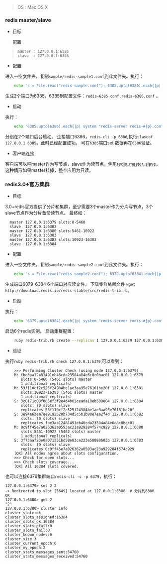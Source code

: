> OS : Mac OS X

### redis master/slave

* 目标

    配置
>     master : 127.0.0.1:6385
>     slave  : 127.0.0.1:6386

* 配置

进入一空文件夹，复制`sample/redis-sample1.conf`到此文件夹。执行：

```bash
    echo 's = File.read("redis-sample.conf"); 6385.upto(6386).each{|p| File.write("redis-#{p}.conf", s.gsub("6379",p.to_s))}' |ruby
```
生成2个端口为6385，6385到配置文件：`redis-6385.conf,redis-6386.conf` 。

* 启动

执行：

```bash
    echo '6385.upto(6386).each{|p| system "redis-server redis-#{p}.conf &" }' |ruby
```
分别在2个端口后台启动。
连接端口6386，`redis-cli -p 6386`,执行`slaveof 127.0.0.1 6385`。此时已经配置成功。
可在`6385`端口set 数据再在`6386`验证。

* 客户端连接

客户端可以吧master作为写节点，slave作为读节点。例见[redis_master_slave](https://github.com/oggy/redis_master_slave)。
这种情形如果master挂掉，整个应用为只读。



### redis3.0+官方集群

* 目标

3.0+redis官方提供了分片和集群，至少需要3个master作为分片写节点，3个slave节点作为分片备份读节点。
最终如：

```text
  master 127.0.0.1:6379 slots:0-5460
  slave  127.0.0.1:6382
  master 127.0.0.1:6380 slots:5461-10922
  slave  127.0.0.1:6383
  master 127.0.0.1:6382 slots:10923-16383
  slave  127.0.0.1:6384
```

* 配置

进入一空文件夹，复制`sample/redis-sample2.conf`到此文件夹。执行：

```bash
    echo 's = File.read("redis-sample2.conf"); 6379.upto(6384).each{|p| File.write("redis-#{p}.conf", s.gsub("6379",p.to_s))}' |ruby
```
生成端口6379-6384 6个端口对应读文件。
下载集群依赖文件 `wget http://download.redis.io/redis-stable/src/redis-trib.rb`。

* 启动

执行：
```bash
    echo '6379.upto(6384).each{|p| system "redis-server redis-#{p}.conf &" }' |ruby
```
启动6个redis实例。
启动集群配置：
```bash
    ruby redis-trib.rb create --replicas 1 127.0.0.1:6379 127.0.0.1:6380 127.0.0.1:6381 127.0.0.1:6382 127.0.0.1:6383 127.0.0.1:6384
```

* 验证

执行`ruby redis-trib.rb check 127.0.0.1:6379`,可以看到：

```text
    >>> Performing Cluster Check (using node 127.0.0.1:6379)
    M: fbe3aa12481491eb46cda23584a84e6c8c0bac01 127.0.0.1:6379
       slots:0-5460 (5461 slots) master
       1 additional replica(s)
    M: 53f110cf2c525f24984be1ae3aa95e76161be20f 127.0.0.1:6381
       slots:10923-16383 (5461 slots) master
       1 additional replica(s)
    S: 3c8171c08f065ef3f2e4d4b02ceada18eb509804 127.0.0.1:6384
       slots: (0 slots) slave
       replicates 53f110cf2c525f24984be1ae3aa95e76161be20f
    S: 3e94e63ea7ee9192520b734d5c5b1b98e7ea2f4d 127.0.0.1:6382
       slots: (0 slots) slave
       replicates fbe3aa12481491eb46cda23584a84e6c8c0bac01
    M: 0c9ff45e7a026362a0593ac23a929284f574c929 127.0.0.1:6380
       slots:5461-10922 (5462 slots) master
       1 additional replica(s)
    S: 3f73aaf23e0a071251bd58e83ce223e58880b03b 127.0.0.1:6383
       slots: (0 slots) slave
       replicates 0c9ff45e7a026362a0593ac23a929284f574c929
    [OK] All nodes agree about slots configuration.
    >>> Check for open slots...
    >>> Check slots coverage...
    [OK] All 16384 slots covered.
```
也可以连接6379集群端口`redis-cli -c -p 6379`，执行：

```text
127.0.0.1:6379> set 2 2
-> Redirected to slot [5649] located at 127.0.0.1:6380  # 分片到6380
OK
127.0.0.1:6380> get 2
"2"
127.0.0.1:6380> cluster info
cluster_state:ok
cluster_slots_assigned:16384
cluster_slots_ok:16384
cluster_slots_pfail:0
cluster_slots_fail:0
cluster_known_nodes:6
cluster_size:3
cluster_current_epoch:6
cluster_my_epoch:2
cluster_stats_messages_sent:54760
cluster_stats_messages_received:54760
```